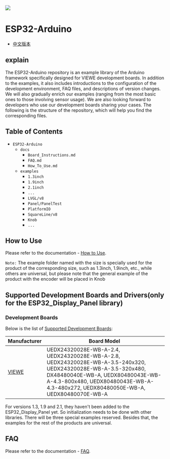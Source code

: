 <div>
 <a href="https://github.com/VIEWESMART/ESP32-Arduino"><img src="https://img.shields.io/badge/latest versions-0.0.1-07c160" /></a>&emsp;
 <div>
  
# ESP32-Arduino
* [中文版本](./README_CN.md)
## explain
The ESP32-Arduino repository is an example library of the Arduino framework specifically designed for VIEWE development boards. In addition to the examples, it also includes introductions to the configuration of the development environment, FAQ files, and descriptions of version changes. We will also gradually enrich our examples (ranging from the most basic ones to those involving sensor usage). We are also looking forward to developers who use our development boards sharing your cases. The following is the structure of the repository, which will help you find the corresponding files.
## Table of Contents
* `ESP32-Arduino`
  * `docs`
    * `Board_Instructions.md`
    * `FAQ.md`
    * `How_To_Use.md`
  * `examples`
    * `1.3inch`
    * `1.9inch`
    * `2.1inch`
    * `...` 
    * `LVGL/v8`
    * `Panel/PanelTest`
    * `PlatformIO`
    * `SquareLine/v8`
    * `Knob`
    * `...`

## How to Use
Please refer to the documentation - [How to Use](./docs/How_To_Use.md).

`Note:` The example folder named with the size is specially used for the product of the corresponding size, such as 1.3inch, 1.9inch, etc., while others are universal, but please note that the general example of the product with the encoder will be placed in Knob

## Supported Development Boards and Drivers(only for the ESP32_Display_Panel library)
### Development Boards

Below is the list of [Supported Development Boards](docs/Board_Instructions.md):

| **Manufacturer** | **Board Model** |
| ---------------- | --------------- |
| [VIEWE](docs/Board_Instructions.md#viewe) | UEDX24320028E-WB-A-2.4, UEDX24320028E-WB-A-2.8, UEDX24320028E-WB-A-3.5-240x320, UEDX24320028E-WB-A-3.5-320x480, DX48480040E-WB-A, UEDX80480043E-WB-A-4.3-800x480, UEDX80480043E-WB-A-4.3-480x272, UEDX80480050E-WB-A, UEDX80480070E-WB-A|

For versions 1.3, 1.9 and 2.1, they haven't been added to the ESP32_Display_Panel yet. So initialization needs to be done with other libraries. There will be three special examples reserved. Besides that, the examples for the rest of the products are universal.
## FAQ
Please refer to the documentation - [FAQ](./docs/FAQ.md).
